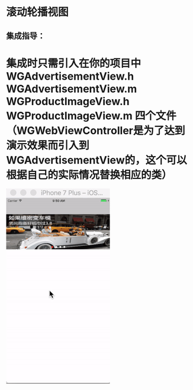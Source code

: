 滚动轮播视图
==========

集成指导：
--------

集成时只需引入在你的项目中WGAdvertisementView.h WGAdvertisementView.m WGProductImageView.h WGProductImageView.m 四个文件（WGWebViewController是为了达到演示效果而引入到WGAdvertisementView的，这个可以根据自己的实际情况替换相应的类）
==========
![滚动轮播gif](https://github.com/guoyutao/Carouselview/blob/master/ezgif.com-resize.gif)

